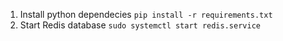 1. Install python dependecies `pip install -r requirements.txt`
2. Start Redis database `sudo systemctl start redis.service`